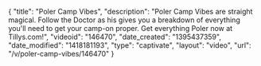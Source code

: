 {
    "title": "Poler Camp Vibes",
    "description": "Poler Camp Vibes are straight magical. Follow the Doctor as his gives you a breakdown of everything you'll need to get your camp-on proper. Get everything Poler now at Tillys.com!",
    "videoid": "146470",
    "date_created": "1395437359",
    "date_modified": "1418181193",
    "type": "captivate",
    "layout": "video",
    "url": "\/v\/poler-camp-vibes\/146470"
}